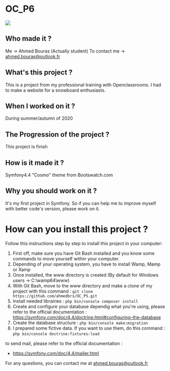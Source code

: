 # OC_P6

<a href="https://codeclimate.com/github/ahmedbrs/OC_P6/maintainability"><img src="https://api.codeclimate.com/v1/badges/b1b407fca0e65aa9f37d/maintainability" /></a>

## Who made it ?

Me -> Ahmed Bouras (Actually student)
To contact me -> ahmed.bouras@outlook.fr

## What's this project ?

This is a project from my professional training with Openclassrooms.
I had to make a website for a snowboard enthusiasts.

## When I worked on it ?

During summer/autumn of 2020

## The Progression of the project ?

This project is finish

## How is it made it ?

Symfony4.4
"Cosmo" theme from Bootswatch.com

## Why you should work on it ?

It's my first project in Symfony.
So if you can help me to improve myself with better code's version, please work on it.

# How can you install this project ?

Follow this instructions step by step to install this project in your computer:
1. First off, make sure you have Git Bash installed and you know some commands to move yourself within your computer.
2. Depending of your operating system, you have to install Wamp, Mamp or Xamp
3. Once installed, the www directory is created
(By default for Windows users -> C:\wamp64\www)
4. With Git Bash, move to the www directory and make a clone of my project with this command : `git clone https://github.com/ahmedbrs/OC_P5.git`
5. Install needed librairies : `php bin/console composer install`
6. Create and configure your database dependig what you're using, please refer to the official documentation : https://symfony.com/doc/4.4/doctrine.html#configuring-the-database
7. Create the database structure : `php bin/console make:migration`
8. I prepared some fictive data. If you want to use them, do this command : 
`php bin/console doctrine:fixtures:load`

to send mail, please refer to the official documentation :
- https://symfony.com/doc/4.4/mailer.html

For any questions, you can contact me at ahmed.bouras@outlook.fr
